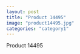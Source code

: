 ```yaml
---
layout: post
title: "Product 14495"
image: "product14495.jpg"
categories: "category1"
---
```

Product 14495
